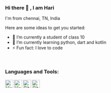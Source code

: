 ### Hi there 👋 , I am Hari
I'm from chennai, TN, India 

Here are some ideas to get you started:

- 🔭 I’m currently a student of class 10
- 🌱 I’m currently learning python, dart and kotlin
- ⚡ Fun fact: I love to code
<br/>

### Languages and Tools:
<img align="left" alt="Visual Studio" height="26px" src="https://visualstudio.microsoft.com/wp-content/uploads/2019/06/BrandVisualStudioWin2019-3.svg"/>
<img align="left" alt="Visual Studio Code" height="26px" src="https://code.visualstudio.com/favicon.ico"/>
<img align="left" alt="Git" height="26px" src="http://git-scm.com/images/logo@2x.png"/>
<img align="left" alt="GitHub" height="26px" src="https://github.com/fluidicon.png"/>
<br />

